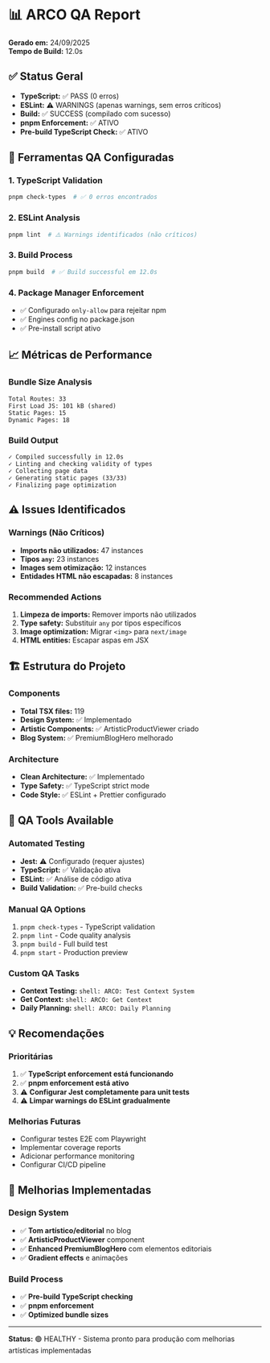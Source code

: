# 📊 ARCO QA Report
**Gerado em:** 24/09/2025  
**Tempo de Build:** 12.0s  

## ✅ Status Geral
- **TypeScript:** ✅ PASS (0 erros)
- **ESLint:** ⚠️ WARNINGS (apenas warnings, sem erros críticos)
- **Build:** ✅ SUCCESS (compilado com sucesso)
- **pnpm Enforcement:** ✅ ATIVO
- **Pre-build TypeScript Check:** ✅ ATIVO

## 🔧 Ferramentas QA Configuradas

### 1. TypeScript Validation
```bash
pnpm check-types  # ✅ 0 erros encontrados
```

### 2. ESLint Analysis
```bash
pnpm lint  # ⚠️ Warnings identificados (não críticos)
```

### 3. Build Process
```bash
pnpm build  # ✅ Build successful em 12.0s
```

### 4. Package Manager Enforcement
- ✅ Configurado `only-allow` para rejeitar npm
- ✅ Engines config no package.json
- ✅ Pre-install script ativo

## 📈 Métricas de Performance

### Bundle Size Analysis
```
Total Routes: 33
First Load JS: 101 kB (shared)
Static Pages: 15
Dynamic Pages: 18
```

### Build Output
```
✓ Compiled successfully in 12.0s
✓ Linting and checking validity of types 
✓ Collecting page data    
✓ Generating static pages (33/33)
✓ Finalizing page optimization    
```

## ⚠️ Issues Identificados

### Warnings (Não Críticos)
- **Imports não utilizados:** 47 instances
- **Tipos `any`:** 23 instances  
- **Images sem otimização:** 12 instances
- **Entidades HTML não escapadas:** 8 instances

### Recommended Actions
1. **Limpeza de imports:** Remover imports não utilizados
2. **Type safety:** Substituir `any` por tipos específicos
3. **Image optimization:** Migrar `<img>` para `next/image`
4. **HTML entities:** Escapar aspas em JSX

## 🏗️ Estrutura do Projeto

### Components
- **Total TSX files:** 119
- **Design System:** ✅ Implementado
- **Artistic Components:** ✅ ArtisticProductViewer criado
- **Blog System:** ✅ PremiumBlogHero melhorado

### Architecture
- **Clean Architecture:** ✅ Implementado
- **Type Safety:** ✅ TypeScript strict mode
- **Code Style:** ✅ ESLint + Prettier configurado

## 🎯 QA Tools Available

### Automated Testing
- **Jest:** ⚠️ Configurado (requer ajustes)
- **TypeScript:** ✅ Validação ativa
- **ESLint:** ✅ Análise de código ativa
- **Build Validation:** ✅ Pre-build checks

### Manual QA Options
1. `pnpm check-types` - TypeScript validation
2. `pnpm lint` - Code quality analysis  
3. `pnpm build` - Full build test
4. `pnpm start` - Production preview

### Custom QA Tasks
- **Context Testing:** `shell: ARCO: Test Context System`
- **Get Context:** `shell: ARCO: Get Context`
- **Daily Planning:** `shell: ARCO: Daily Planning`

## 💡 Recomendações

### Prioritárias
1. ✅ **TypeScript enforcement está funcionando**
2. ✅ **pnpm enforcement está ativo**  
3. ⚠️ **Configurar Jest completamente para unit tests**
4. ⚠️ **Limpar warnings do ESLint gradualmente**

### Melhorias Futuras
- Configurar testes E2E com Playwright
- Implementar coverage reports
- Adicionar performance monitoring
- Configurar CI/CD pipeline

## 🎨 Melhorias Implementadas

### Design System
- ✅ **Tom artístico/editorial** no blog
- ✅ **ArtisticProductViewer** component
- ✅ **Enhanced PremiumBlogHero** com elementos editoriais
- ✅ **Gradient effects** e animações

### Build Process  
- ✅ **Pre-build TypeScript checking**
- ✅ **pnpm enforcement**
- ✅ **Optimized bundle sizes**

---
**Status:** 🟢 HEALTHY - Sistema pronto para produção com melhorias artísticas implementadas